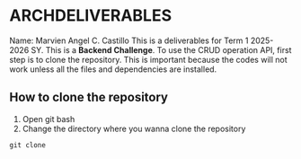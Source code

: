 # ARCHDELIVERABLES

Name: Marvien Angel C. Castillo
This is a deliverables for Term 1 2025-2026 SY. This is a **Backend Challenge**.
To use the CRUD operation API, first step is to clone the repository. This is important because
the codes will not work unless all the files and dependencies are installed.

## How to clone the repository
1. Open git bash
2. Change the directory where you wanna clone the repository
```
git clone
```


